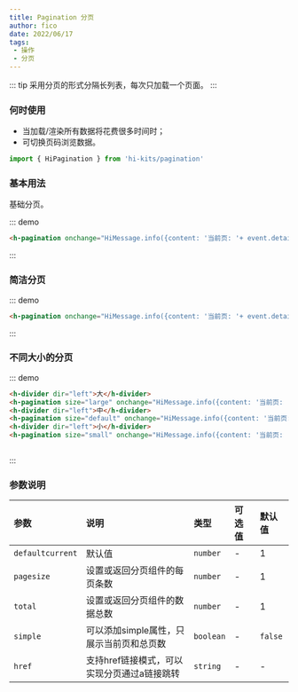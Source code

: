 ```yaml
---
title: Pagination 分页
author: fico
date: 2022/06/17
tags:
 - 操作
 - 分页
---
```

::: tip
采用分页的形式分隔长列表，每次只加载一个页面。
:::
### 何时使用
- 当加载/渲染所有数据将花费很多时间时；
- 可切换页码浏览数据。
```ts
import { HiPagination } from 'hi-kits/pagination'
```
### 基本用法

基础分页。


::: demo
```html
<h-pagination onchange="HiMessage.info({content: '当前页: '+ event.detail.current, duration: 1000})" pagesize="3" total="50"></h-pagination>

```
:::

### 简洁分页

::: demo
```html
<h-pagination onchange="HiMessage.info({content: '当前页: '+ event.detail.current, duration: 1000})" simple="true" pagesize="3" total="50"></h-pagination>

```
:::

### 不同大小的分页

::: demo
```html
<h-divider dir="left">大</h-divider>
<h-pagination size="large" onchange="HiMessage.info({content: '当前页: '+ event.detail.current, duration: 1000})" pagesize="3" total="50"></h-pagination>
<h-divider dir="left">中</h-divider>
<h-pagination size="default" onchange="HiMessage.info({content: '当前页: '+ event.detail.current, duration: 1000})" pagesize="3" total="50"></h-pagination>
<h-divider dir="left">小</h-divider>
<h-pagination size="small" onchange="HiMessage.info({content: '当前页: '+ event.detail.current, duration: 1000})" pagesize="3" total="50"></h-pagination>
                        
```
:::
### 参数说明

|参数|说明|类型|可选值|默认值
|:--|:--|:--|:-----|:---
|`defaultcurrent`|默认值	|`number`| - | 1
|`pagesize`|设置或返回分页组件的每页条数	|`number`| - | 1
|`total`|设置或返回分页组件的数据总数	|`number`| - | 1
|`simple`|可以添加simple属性，只展示当前页和总页数	|`boolean`| - | `false`
|`href`|支持href链接模式，可以实现分页通过a链接跳转	|`string`| - | -
